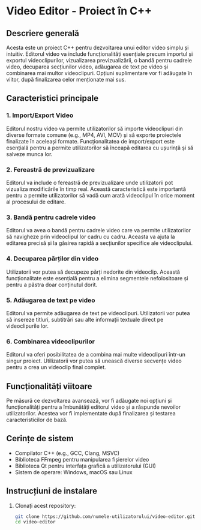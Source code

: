 # Video Editor - Proiect în C++

## Descriere generală

Acesta este un proiect C++ pentru dezvoltarea unui editor video simplu și intuitiv. Editorul video va include funcționalități esențiale precum importul și exportul videoclipurilor, vizualizarea previzualizării, o bandă pentru cadrele video, decuparea secțiunilor video, adăugarea de text pe video și combinarea mai multor videoclipuri. Opțiuni suplimentare vor fi adăugate în viitor, după finalizarea celor menționate mai sus.

## Caracteristici principale

### 1. Import/Export Video
Editorul nostru video va permite utilizatorilor să importe videoclipuri din diverse formate comune (e.g., MP4, AVI, MOV) și să exporte proiectele finalizate în aceleași formate. Funcționalitatea de import/export este esențială pentru a permite utilizatorilor să înceapă editarea cu ușurință și să salveze munca lor.

### 2. Fereastră de previzualizare
Editorul va include o fereastră de previzualizare unde utilizatorii pot vizualiza modificările în timp real. Această caracteristică este importantă pentru a permite utilizatorilor să vadă cum arată videoclipul în orice moment al procesului de editare.

### 3. Bandă pentru cadrele video
Editorul va avea o bandă pentru cadrele video care va permite utilizatorilor să navigheze prin videoclipul lor cadru cu cadru. Aceasta va ajuta la editarea precisă și la găsirea rapidă a secțiunilor specifice ale videoclipului.

### 4. Decuparea părților din video
Utilizatorii vor putea să decupeze părți nedorite din videoclip. Această funcționalitate este esențială pentru a elimina segmentele nefolositoare și pentru a păstra doar conținutul dorit.

### 5. Adăugarea de text pe video
Editorul va permite adăugarea de text pe videoclipuri. Utilizatorii vor putea să insereze titluri, subtitrări sau alte informații textuale direct pe videoclipurile lor.

### 6. Combinarea videoclipurilor
Editorul va oferi posibilitatea de a combina mai multe videoclipuri într-un singur proiect. Utilizatorii vor putea să unească diverse secvențe video pentru a crea un videoclip final complet.

## Funcționalități viitoare
Pe măsură ce dezvoltarea avansează, vor fi adăugate noi opțiuni și funcționalități pentru a îmbunătăți editorul video și a răspunde nevoilor utilizatorilor. Acestea vor fi implementate după finalizarea și testarea caracteristicilor de bază.

## Cerințe de sistem

- Compilator C++ (e.g., GCC, Clang, MSVC)
- Biblioteca FFmpeg pentru manipularea fișierelor video
- Biblioteca Qt pentru interfața grafică a utilizatorului (GUI)
- Sistem de operare: Windows, macOS sau Linux

## Instrucțiuni de instalare

1. Clonați acest repository:
   ```bash
   git clone https://github.com/numele-utilizatorului/video-editor.git
   cd video-editor

